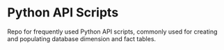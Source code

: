 # Python API Scripts

Repo for frequently used Python API scripts, commonly used for creating and populating database dimension and fact tables.
